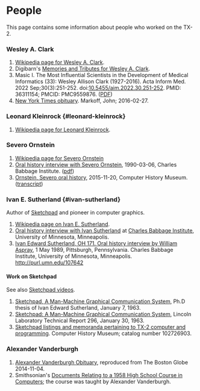# People

This page contains some information about people who worked on the
TX-2.

### Wesley A. Clark

1. [Wikipedia page for Wesley
   A. Clark](https://en.wikipedia.org/wiki/Wesley_A._Clark).
1. Digibarn's [Memories and Tributes for Wesley
   A. Clark](https://www.digibarn.com/stories/wes-clark-memorial/index.html).
1. Masic I. The Most Influential Scientists in the Development of
   Medical Informatics (33): Wesley Allison Clark (1927-2016). Acta
   Inform Med. 2022
   Sep;30(3):251-252. doi:[10.5455/aim.2022.30.251-252](https://doi.org/10.5455/aim.2022.30.251-252). PMID:
   36311154; PMCID:
   PMC9559876. ([PDF](https://www.ejmanager.com/mnstemps/6/6-1662705981.pdf?t=1759829036))
2. [New York Times
   obituary](https://www.nytimes.com/2016/02/28/business/wesley-a-clark-made-computing-personal-dies-at-88.html). Markoff,
   John; 2016-02-27.

### Leonard Kleinrock {#leonard-kleinrock}

1. [Wikipedia page for Leonard Kleinrock](https://en.wikipedia.org/wiki/Leonard_Kleinrock).

### Severo Ornstein

1. [Wikipedia page for Severo Ornstein](https://en.wikipedia.org/wiki/Severo_Ornstein)
1. [Oral history interview with Severo
   Ornstein](https://hdl.handle.net/11299/107591), 1990-03-06, Charles
   Babbage Institute. ([pdf](https://conservancy.umn.edu/server/api/core/bitstreams/ba315452-4b81-4124-8296-40f47d9e202c/content))
1. [Ornstein, Severo oral
   history](https://www.computerhistory.org/collections/catalog/102738018/), 2015-11-20,
   Computer History Museum. ([transcript](https://www.computerhistory.org/collections/catalog/102738019/))

### Ivan E. Sutherland {#ivan-sutherland}

Author of [Sketchpad](https://en.wikipedia.org/wiki/Sketchpad) and
pioneer in computer graphics.

1. [Wikipedia page on Ivan E. Sutherland](https://en.wikipedia.org/wiki/Ivan_Sutherland).
2. [Oral history interview with Ivan
   Sutherland](https://hdl.handle.net/11299/107642)
   at [Charles Babbage Institute](https://cse.umn.edu/cbi), University
   of Minnesota, Minneapolis.
3. [Ivan Edward Sutherland, OH 171. Oral history interview by William
   Aspray](https://hdl.handle.net/11299/10764), 1 May 1989,
   Pittsburgh, Pennsylvania. Charles Babbage Institute, University of
   Minnesota, Minneapolis. http://purl.umn.edu/107642

#### Work on Sketchpad

See also [Sketchpad videos](videos#sketchpad).

1. [Sketchpad, A Man-Machine Graphical Communication
   System](http://www.bitsavers.org/pdf/mit/tx-2/Sketchpad_A_Man-Machine_Graphical_Communication_System_Jan63.pdf),
   Ph.D thesis of Ivan Edward Sutherland, January 7, 1963.
1. [Sketchpad: A Man-Machine Graphical Communication
   System](http://www.bitsavers.org/pdf/mit/tx-2/Sketchpad_TR296_Jan63.pdf),
   Lincoln Laboratory Technical Report 296, January 30, 1963.
1. [Sketchpad listings and memoranda pertaining to TX-2 computer and
   programming](https://www.computerhistory.org/collections/catalog/102726903).
   Computer History Museum; catalog number 102726903.

### Alexander Vanderburgh

1. [Alexander Vanderburgh
   Obituary](https://www.legacy.com/obituaries/name/alexander-vanderburgh-obituary?pid=173041969),
   reproduced from The Boston Globe 2014-11-04.
2. Smithsonian's [Documents Relating to a 1958 High School Course in
   Computers](https://www.si.edu/object/set-documents-relating-1958-high-school-course-computers-punch-cards%3Anmah_1761120);
   the course was taught by Alexander Vanderburgh.
